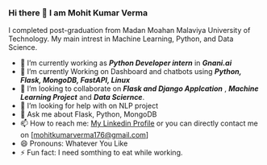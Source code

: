 ### Hi there 👋 I am Mohit Kumar Verma

I completed post-graduation from Madan Moahan Malaviya University of Technology. My main intrest in Machine Learning, Python, and Data Science.

* 🔭 I’m currently working as ***Python Developer intern*** in ***Gnani.ai***
* 🌱 I’m currently Working on Dashboard and chatbots using   ***Python, Flask, MongoDB, FastAPI, Linux***
* 👯 I’m looking to collaborate on ***Flask and Django Applcation*** ,  ***Machine Learning Project*** and ***Data Sciernce***.
* 🤔 I’m looking for help with on NLP project
* 💬 Ask me about  Flask, Python, MongoDB
* 📫 How to reach me: [My Linkedin Profile](https://www.linkedin.com/in/mohitkumarverma176/) or you can directly contact me on [mohitkumarverma176@gmail.com]
* 😄 Pronouns: Whatever You Like
* ⚡ Fun fact: I need somthing to eat while working.





